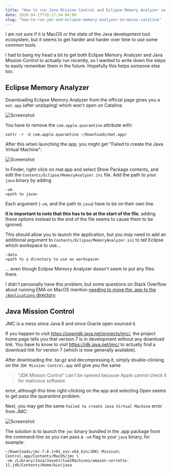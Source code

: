 ```yaml
---
title: "How to run Java Mission Control and Eclipse Memory Analyzer on MacOS Catalina"
date: 2020-04-17T10:17:54-04:00
slug: "how-to-run-jmc-and-eclipse-memory-analyzer-on-macos-catalina"
---
```


I am not sure if it is MacOS or the state of the Java development tool
ecosystem, but it seems to get harder and harder over time to use some common
tools.

I had to bang my head a bit to get both Eclipse Memory Analyzer and Java Mission
Control to actually run recently, so I wanted to write down the steps to easily
remember them in the future. Hopefully this helps someone else too.

## Eclipse Memory Analyzer

Downloading Eclipse Memory Analyzer from the official page gives you a `mat.app`
(after unzipping) which won't open on Catalina:

![Screenshot](/images/2020-04-17-mat-not-verified-error.png)

You have to remove the `com.apple.quarantine` attribute with:

```
xattr -r -d com.apple.quarantine ~/Downloads/mat.app/
```

After this when launching the app, you might get "Failed to create the Java
Virtual Machine":

![Screenshot](/images/2020-04-17-mat-jvm-error.png)

In Finder, right-click on mat.app and select Show Package contents, and edit the
`Contents/Eclipse/MemoryAnalyzer.ini` file. Add the path to your `java` binary
by adding

```
-vm
<path to java>
```

Each argument (`-vm`, and the path to `java`) have to be on their own line.

**It is important to note that this has to be at the start of the file**, adding
these options instead to the end of the file seems to cause them to be ignored.

This should allow you to launch the application, but you _may_ need to add an
additional argument to `Contents/Eclipse/MemoryAnalyzer.ini` to tell Eclipse
which workspace to use...

```
-data
<path to a directory to use as workspace>
```

... even though Eclipse Memory Analyzer doesn't seem to put any files there.

I didn't personally have this problem, but some questions on Stack Overflow
about running EMA on MacOS mention [needing to move the .app to the
`/Applications` directory][ema-so].

[ema-so]: https://stackoverflow.com/questions/47909239/how-to-run-eclipse-memory-analyzer-on-mac-os

## Java Mission Control

JMC is a mess since Java 8 and since Oracle open sourced it.

If you happen to visit https://openjdk.java.net/projects/jmc/, the project home
page tells you that version 7 is in development without any download link. You
have to know to visit https://jdk.java.net/jmc/ to actually find a download link
for version 7 (which is now generally available).

After downloading the .tar.gz and decompressing it, simply double-clicking on
the `JDK Mission Control.app` will give you the same

> “JDK Mission Control” can’t be opened because Apple cannot check it for malicious software.

error, although this time right-clicking on the app and selecting Open seems to
get pass the quarantine problem.

Next, you may get the same `Failed to create Java Virtual Machine` error from JMC:

![Screenshot](/images/2020-04-17-jmc-jvm-error.png)

The solution is to launch the `jmc` binary bundled in the .app package from the
command-line so you can pass a `-vm` flag to your `java` binary, for example:

```
~/Downloads/jmc-7.0.1+01_osx-x64_bin/JDK\ Mission\ Control.app/Contents/MacOS/jmc \
-vm /Library/Java/JavaVirtualMachines/amazon-corretto-11.jdk/Contents/Home/bin/java
```
